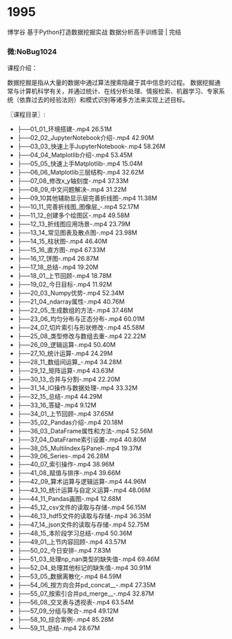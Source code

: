# 1995
博学谷 基于Python打造数据挖掘实战 数据分析高手训练营 | 完结
### 微:NoBug1024 


课程介绍：

数据挖掘是指从大量的数据中通过算法搜索隐藏于其中信息的过程。
数据挖掘通常与计算机科学有关，并通过统计、在线分析处理、情报检索、机器学习、专家系统（依靠过去的经验法则）和模式识别等诸多方法来实现上述目标。



〖课程目录〗:

- ├──01_01_环境搭建-.mp4  26.51M
- ├──02_02_JupyterNotebook介绍-.mp4  42.90M
- ├──03_03_快速上手JupyterNotebook-.mp4  58.26M
- ├──04_04_Matplotlib介绍-.mp4  53.45M
- ├──05_05_快速上手Matplotlib-.mp4  15.04M
- ├──06_06_Matplotlib三层结构-.mp4  32.62M
- ├──07_08_修改x_y轴刻度-.mp4  37.33M
- ├──08_09_中文问题解决-.mp4  31.22M
- ├──09_10其他辅助显示层完善折线图-.mp4  11.38M
- ├──10_11_完善折线图_图像层_-.mp4  52.17M
- ├──11_12_创建多个绘图区-.mp4  49.58M
- ├──12_13_折线图应用场景-.mp4  23.79M
- ├──13_14_常见图表及散点图-.mp4  23.98M
- ├──14_15_柱状图-.mp4  46.40M
- ├──15_16_直方图-.mp4  67.33M
- ├──16_17_饼图-.mp4  26.87M
- ├──17_18_总结-.mp4  19.20M
- ├──18_01_上节回顾-.mp4  18.78M
- ├──19_02_今日目标-.mp4  11.92M
- ├──20_03_Numpy优势-.mp4  52.34M
- ├──21_04_ndarray属性-.mp4  40.76M
- ├──22_05_生成数组的方法-.mp4  37.46M
- ├──23_06_均匀分布与正态分布-.mp4  60.01M
- ├──24_07_切片索引与形状修改-.mp4  45.58M
- ├──25_08_类型修改与数组去重-.mp4  22.22M
- ├──26_09_逻辑运算-.mp4  50.40M
- ├──27_10_统计运算-.mp4  24.29M
- ├──28_11_数组间运算_-.mp4  34.28M
- ├──29_12_矩阵运算-.mp4  43.63M
- ├──30_13_合并与分割-.mp4  22.20M
- ├──31_14_IO操作与数据处理-.mp4  33.32M
- ├──32_15_总结-.mp4  44.29M
- ├──33_16_答疑-.mp4  9.12M
- ├──34_01_上节回顾-.mp4  37.65M
- ├──35_02_Pandas介绍-.mp4  20.18M
- ├──36_03_DataFrame属性和方法-.mp4  52.56M
- ├──37_04_DataFrame索引设置-.mp4  40.80M
- ├──38_05_MultiIndex与Panel-.mp4  19.37M
- ├──39_06_Series-.mp4  26.28M
- ├──40_07_索引操作-.mp4  38.96M
- ├──41_08_赋值与排序-.mp4  39.66M
- ├──42_09_算术运算与逻辑运算-.mp4  44.96M
- ├──43_10_统计运算与自定义运算-.mp4  48.06M
- ├──44_11_Pandas画图-.mp4  12.68M
- ├──45_12_csv文件的读取与存储-.mp4  56.15M
- ├──46_13_hdf5文件的读取与存储-.mp4  36.35M
- ├──47_14_json文件的读取与存储-.mp4  52.75M
- ├──48_15_本阶段学习总结-.mp4  50.36M
- ├──49_01_上节内容回顾-.mp4  43.57M
- ├──50_02_今日安排-.mp4  7.83M
- ├──51_03_处理np_nan类型的缺失值-.mp4  69.46M
- ├──52_04_处理其他标记的缺失值-.mp4  30.91M
- ├──53_05_数据离散化-.mp4  84.59M
- ├──54_06_按方向合并pd_concat__-.mp4  27.35M
- ├──55_07_按索引合并pd_merge__-.mp4  32.87M
- ├──56_08_交叉表与透视表-.mp4  63.54M
- ├──57_09_分组与聚合-.mp4  49.12M
- ├──58_10_综合案例-.mp4  85.28M
- └──59_11_总结-.mp4  28.67M
